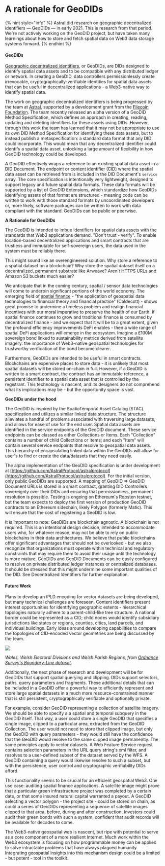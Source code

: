 # A rationale for GeoDIDs

{% hint style="info" %}
Astral did research on geographic decentralized identifiers — GeoDIDs — in early 2021. This is research from that period. We're not actively working on the GeoDID project, but have taken many learnings about how to store and fetch spatial data on Web3 data storage systems forward.
{% endhint %}

#### GeoDIDs

[Geographic decentralized identifiers](https://docs.astral.global/geodids/geodid-core-specification), or GeoDIDs, are DIDs designed to identify spatial data assets and to be compatible with any distributed ledger or network. In creating a GeoDID, data controllers permissionlessly create irrevocable, cryptographically-verifiable identities for spatial data assets that can be useful in decentralized applications - a Web3-native way to identify spatial data.

The work on geographic decentralized identifiers is being progressed by the team at [Astral](https://astral.global/), supported by a development grant from the [Filecoin Foundation](https://filecoin.io/). The team recently released an alpha version of a GeoDID Method Specification, which defines an approach in creating, reading, updating and deleting identifiers for these assets using DIDs. However, through this work the team has learned that it may not be appropriate to use its own DID Method Specification for identifying these data assets, but to instead publish a metaspecification: a standard data format that any DID could incorporate. This would mean that any decentralized identifier could identify a spatial data asset, unlocking a large amount of flexibility in how GeoDID technology could be developed.

A GeoDID effectively wraps a reference to an existing spatial data asset in a DID Document. The endpoint or content identifier (CID) where the spatial data asset can be retrieved from is included in the DID Document's `service` array. The core specification is intentionally very lightweight, designed to support legacy and future spatial data formats. These data formats will be supported by a list of GeoDID Extensions, which standardize how GeoDIDs identifying assets of that format are structured - meaning code can be written to work with those standard formats by uncoordinated developers or, more likely, software packages can be written to work with data compliant with the standard. GeoDIDs can be public or peerwise.

**A Rationale for GeoDIDs**

The GeoDID is intended to imbue identifiers for spatial data assets with the standards that Web3 applications demand. "Don't trust - verify". To enable location-based decentralized applications and smart contracts that are trustless and immutable for self-sovereign users, the data used in the system must be reliably there.

This might sound like an overengineered solution. Why store a reference to a spatial dataset on a blockchain? Why store the spatial dataset itself on a decentralized, permanent substrate like Arweave? Aren't HTTPS URLs and Amazon S3 buckets much easier?

We anticipate that in the coming century, spatial / sensor data technologies will come to underpin significant portions of the world economy. The emerging field of [spatial finance](https://www.smithschool.ox.ac.uk/research/sustainable-finance/research-sf.html) - "the application of geospatial data technologies to financial theory and financial practice" (Caldecott) - shows great promise to undermine a timeless problem and realign financial incentives with our moral imperative to preserve the health of our Earth. If spatial finance continues to grow and traditional finance is consumed by decentralized finance - and we expect that it will be to a great extent, given the profound efficiency improvements DeFi enables - then a wide range of spatial DeFi applications will emerge in the ecosystem. Imagine a £100M sovereign bond linked to sustainability metrics derived from satellite imagery: the importance of Web3-native geospatial technologies for trustworthy verification of the bond become clearer.

Furthermore, GeoDIDs are intended to be useful in smart contracts. Blockchains are expensive places to store data - it is unlikely that most spatial datasets will be stored on-chain in full. However, if a GeoDID is written to a smart contract, the contract has an immutable reference, a persistent identifier to a spatial data asset that is controlled by the registrant. This technology is nascent, and its designers do not comprehend what its implications may be - but the opportunity space is vast.

**GeoDIDs under the hood**

The GeoDID is inspired by the SpatioTemporal Asset Catalog (STAC) specification and utilizes a similar linked data structure. The structure alleviates a handful of problems associated with traversing large datasets, and allows for ease of use for the end user. Spatial data assets are identified in the service endpoints of the GeoDID document. These service endpoints can be classed as either Collections or Items. Each "Collection" contains a number of child Collections or Items; and each "Item" will contain several service endpoints that resolve to geospatial data assets. This hierarchy of encapsulating linked data within the GeoDIDs will allow for user's to find or create the data/datasets that they need easily.

The alpha implementation of the GeoDID specification is under development at [https://github.com/AstralProtocol/astralprotocol](https://github.com/AstralProtocol/astralprotocol). For the initial version, only public GeoDIDs are supported. A mapping of GeoDID => GeoDID Document URLs is stored in a smart contract, granting DID Controllers sovereignty over their DIDs and ensuring that permissionless, permanent resolution is possible. Testing is ongoing on Ethereum's Ropsten testnet, but the team expects to deploy the first version of production GeoDID contracts to an Ethereum sidechain, likely Polygon (formerly Matic). This will ensure that the cost of registering a GeoDID is low.

It is important to note: GeoDIDs are blockchain agnostic. A blockchain is not required. This is an intentional design decision, intended to accommodate users who, for whatever reason, may not be able to rely on public blockchains in their data architectures. We believe that public blockchains offer significant advantages that should not be overlooked - but we also recognize that organizations must operate within technical and regulatory constraints that may require them to avoid their usage until the technology is more mature. GeoDIDs and GeoDID Documents can be easily configured to resolve on private distributed ledger instances or centralized databases. It should be stressed that this might undermine some important qualities of the DID. See Decentralized Identifiers for further explanation.

#### Future Work

Plans to develop an IPLD encoding for vector datasets are being developed, but many technical challenges are foreseen. Content identifiers present interest opportunities for identifying geographic extents - hierarchical topologies naturally adhere to a parent-child-like tree structure. A national border could be represented as a CID; child nodes would identify subsidiary jurisdictions like states or regions, counties, cities, land parcels, and individual buildings. Early ideas around developing capabilities to compare the topologies of CID-encoded vector geometries are being discussed by the team.

![](https://i.imgur.com/7tw907x.png)

_Wales, Welsh Electoral Divisions and Welsh Parish Regions, from_ [_Ordnance Survey's Boundary-Line dataset_](https://osdatahub.os.uk/downloads/open/BoundaryLine)_._

Additionally, the next phase of research and development will be for GeoDIDs that support spatial querying and clipping. DIDs support selectors, paths, query parameters and fragments. These additional details that can be included in a GeoDID offer a powerful way to efficiently represent and store large spatial datasets in a much more resource-constrained manner that is still persistent, cryptographically verifiable and optionally private.

For example, consider GeoDID representing a collection of satellite imagery. We should be able to specify a a spatial and temporal subquery in the GeoDID itself. That way, a user could store a single GeoDID that specifies a single image, clipped to a particular area, extracted from the GeoDID Collection. The user would not need to store that clipped image, but only the GeoDID with query parameters - they would still have the confidence that the GeoDID would resolve to the same clipped image permanently. The same principles apply to vector datasets. A Web Feature Service request contains selection parameters in the URL query string's xml filter, and resolves to a user-defined subset of the dataset served by the WFS. A GeoDID containing a query would likewise resolve to such a subset, but with the persistence, user control and cryptographic verifiability DIDs afford.

This functionality seems to be crucial for an efficient geospatial Web3. One use case: auditing spatial finance applications. A satellite image might prove that a particular green infrastructure project was completed by a certain date, or that some insured natural capital warranted a payout. A GeoDID selecting a vector polygon - the project site - could be stored on chain, as could a series of GeoDIDs representing a sequence of satellite images clipped to that area, before, during and after construction. Investors could audit their green bonds with such a system, confident that audit records will be available for decades to come.

The Web3-native geospatial web is nascent, but ripe with potential to serve as a core component of a more resilient Internet. Much work within the Web3 ecosystem is focusing on how programmable money can be applied to solve intractable problems that have always plagued humanity. Integrating geospatial insights into this mechanism design could be a limited - but potent - tool in the toolkit.
